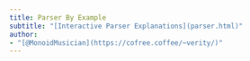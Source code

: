 ```yaml
---
title: Parser By Example
subtitle: "[Interactive Parser Explanations](parser.html)"
author:
- "[@MonoidMusician](https://cofree.coffee/~verity/)"
---
```

